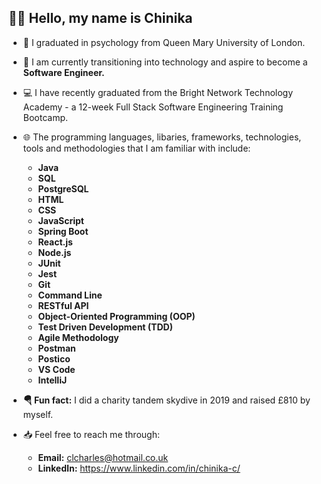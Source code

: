 ## 👋🏽 Hello, my name is Chinika


- 🧠 I graduated in psychology from Queen Mary University of London.
- 🥞 I am currently transitioning into technology and aspire to become a <b>Software Engineer.</b> 
- 💻 I have recently graduated from the Bright Network Technology Academy - a 12-week Full Stack Software Engineering Training Bootcamp. 
- 🌐 The programming languages, libaries, frameworks, technologies, tools and methodologies that I am familiar with include: 
  - <b> Java
  - SQL
  - PostgreSQL
  - HTML
  - CSS
  - JavaScript
  - Spring Boot
  - React.js
  - Node.js
  - JUnit
  - Jest 
  - Git
  - Command Line
  - RESTful API
  - Object-Oriented Programming (OOP)
  - Test Driven Development (TDD)
  - Agile Methodology
  - Postman
  - Postico
  - VS Code
  - IntelliJ </b>

- <b>🪂 Fun fact:</b> I did a charity tandem skydive in 2019 and raised £810 by myself.
- 📥 Feel free to reach me through:
  - <b>Email:</b>  clcharles@hotmail.co.uk 
  - <b>LinkedIn:</b>  https://www.linkedin.com/in/chinika-c/


